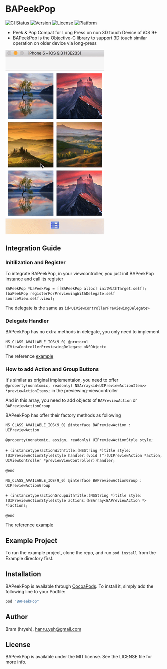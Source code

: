 # BAPeekPop

[![CI Status](https://travis-ci.org/BramYeh/BAPeekPop.svg?branch=master&style=flat)](https://travis-ci.org/BramYeh/BAPeekPop)
[![Version](https://img.shields.io/cocoapods/v/BAPeekPop.svg?style=flat)](http://cocoapods.org/pods/BAPeekPop)
[![License](https://img.shields.io/cocoapods/l/BAPeekPop.svg?style=flat)](http://cocoapods.org/pods/BAPeekPop)
[![Platform](https://img.shields.io/cocoapods/p/BAPeekPop.svg?style=flat)](http://cocoapods.org/pods/BAPeekPop)

* Peek &amp; Pop Compat for Long Press on non 3D touch Device of iOS 9+ 
* BAPeekPop is the Objective-C library to support 3D touch similar operation on older device via long-press

![BAPeekPop](https://github.com/BramYeh/BAPeekPop/blob/master/bapeekpop.gif)

## Integration Guide

### Initilization and Register

To integrate BAPeekPop, in your viewcontroller, you just init BAPeekPop instance and call its register

```objc
BAPeekPop *baPeekPop = [[BAPeekPop alloc] initWithTarget:self];
[baPeekPop registerForPreviewingWithDelegate:self sourceView:self.view];
```

The delegate is the same as `id<UIViewControllerPreviewingDelegate>`

### Delegate Handler

BAPeekPop has no extra methods in delegate, you only need to implement 
```
NS_CLASS_AVAILABLE_IOS(9_0) @protocol UIViewControllerPreviewingDelegate <NSObject>
```

The reference [example](https://github.com/BramYeh/BAPeekPop/blob/master/Example/BAPeekPop/ViewController.m#L105)

### How to add Action and Group Buttons

It's similar as original implementaion, you need to offer 
`@property(nonatomic, readonly) NSArray<id<UIPreviewActionItem>> *previewActionItems;`
in the previewing-viewcontroller

And in this array, you need to add objects of `BAPreviewAction` or `BAPreviewActionGroup`

BAPeekPop has offer their factory methods as following

```objc
NS_CLASS_AVAILABLE_IOS(9_0) @interface BAPreviewAction : UIPreviewAction

@property(nonatomic, assign, readonly) UIPreviewActionStyle style;

+ (instancetype)actionWithTitle:(NSString *)title style:(UIPreviewActionStyle)style handler:(void (^)(UIPreviewAction *action, UIViewController *previewViewController))handler;

@end

NS_CLASS_AVAILABLE_IOS(9_0) @interface BAPreviewActionGroup : UIPreviewActionGroup

+ (instancetype)actionGroupWithTitle:(NSString *)title style:(UIPreviewActionStyle)style actions:(NSArray<BAPreviewAction *> *)actions;

@end
```
The reference [example](https://github.com/BramYeh/BAPeekPop/blob/master/Example/BAPeekPop/PreviewingViewController.m#L53)


## Example Project

To run the example project, clone the repo, and run `pod install` from the Example directory first.

## Installation

BAPeekPop is available through [CocoaPods](http://cocoapods.org). To install
it, simply add the following line to your Podfile:

```ruby
pod "BAPeekPop"
```

## Author

Bram (hryeh), hanru.yeh@gmail.com

## License

BAPeekPop is available under the MIT license. See the LICENSE file for more info.
